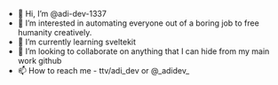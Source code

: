 - 👋 Hi, I’m @adi-dev-1337
- 👀 I’m interested in automating everyone out of a boring job to free humanity creatively.
- 🌱 I’m currently learning sveltekit
- 💞️ I’m looking to collaborate on anything that I can hide from my main work github
- 📫 How to reach me - ttv/adi_dev or @\_adidev\_

<!---
adi-dev-1337/adi-dev-1337 is a ✨ special ✨ repository because its `README.md` (this file) appears on your GitHub profile.
You can click the Preview link to take a look at your changes.
--->
